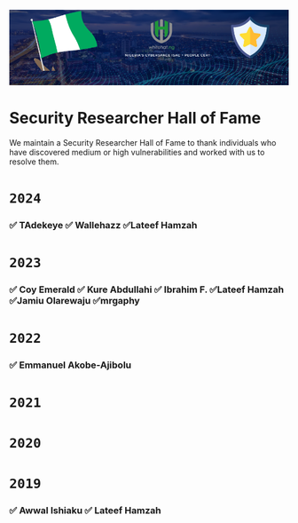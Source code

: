 ![](https://raw.githubusercontent.com/ngwhitehat/Lessons-From-Disclosures/main/res/ngwhitehat-banner-hof.png)
# Security Researcher Hall of Fame
We maintain a Security Researcher Hall of Fame to thank individuals who have discovered medium or high vulnerabilities and worked with us to resolve them.

# ``2024 ``

### ✅ TAdekeye  ✅ Wallehazz ✅Lateef Hamzah

# ``2023 ``

### ✅ Coy Emerald  ✅ Kure Abdullahi ✅ Ibrahim F. ✅Lateef Hamzah ✅Jamiu Olarewaju ✅mrgaphy

# ``2022 ``
### ✅ Emmanuel Akobe-Ajibolu
# ``2021 ``
### 
# ``2020 ``
# ``2019 ``
### ✅ Awwal Ishiaku ✅ Lateef Hamzah
